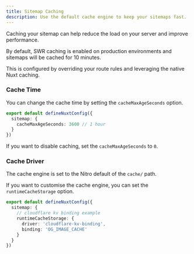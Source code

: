 ```yaml
---
title: Sitemap Caching
description: Use the default cache engine to keep your sitemaps fast.
---
```


Caching your sitemap can help reduce the load on your server and improve performance.

By default, SWR caching is enabled on production environments and sitemaps will be cached for 10 minutes.

This is configured by overriding your route rules and leveraging the native Nuxt caching.

### Cache Time

You can change the cache time by setting the `cacheMaxAgeSeconds` option.

```ts
export default defineNuxtConfig({
  sitemap: {
    cacheMaxAgeSeconds: 3600 // 1 hour
  }
})
```

If you want to disable caching, set the `cacheMaxAgeSeconds` to `0`.

### Cache Driver

The cache engine is set to the Nitro default of the `cache/` path.

If you want to customise the cache engine, you can set the `runtimeCacheStorage` option.

```ts [nuxt.config]
export default defineNuxtConfig({
  sitemap: {
    // cloudflare kv binding example
    runtimeCacheStorage: {
      driver: 'cloudflare-kv-binding',
      binding: 'OG_IMAGE_CACHE'
    }
  }
})
```
